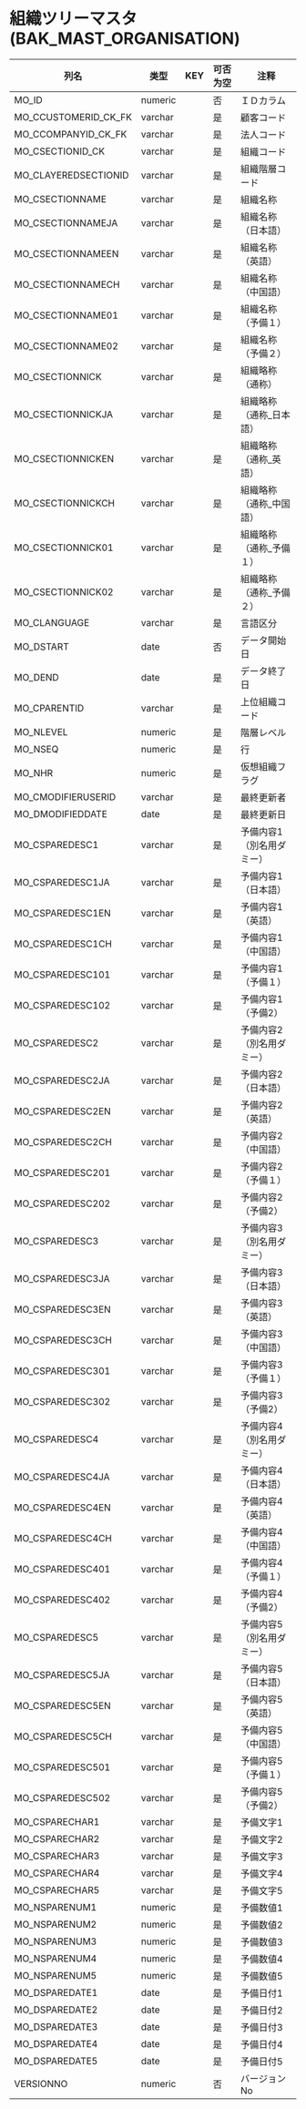 # 組織ツリーマスタ(BAK_MAST_ORGANISATION)
| 列名   | 类型   | KEY  | 可否为空 | 注释   |
| ---- | ---- | ---- | ---- | ---- |
|MO_ID|numeric||否|ＩＤカラム|
|MO_CCUSTOMERID_CK_FK|varchar||是|顧客コード|
|MO_CCOMPANYID_CK_FK|varchar||是|法人コード|
|MO_CSECTIONID_CK|varchar||是|組織コード|
|MO_CLAYEREDSECTIONID|varchar||是|組織階層コード|
|MO_CSECTIONNAME|varchar||是|組織名称|
|MO_CSECTIONNAMEJA|varchar||是|組織名称（日本語）|
|MO_CSECTIONNAMEEN|varchar||是|組織名称（英語）|
|MO_CSECTIONNAMECH|varchar||是|組織名称（中国語）|
|MO_CSECTIONNAME01|varchar||是|組織名称（予備１）|
|MO_CSECTIONNAME02|varchar||是|組織名称（予備２）|
|MO_CSECTIONNICK|varchar||是|組織略称（通称）|
|MO_CSECTIONNICKJA|varchar||是|組織略称（通称_日本語）|
|MO_CSECTIONNICKEN|varchar||是|組織略称（通称_英語）|
|MO_CSECTIONNICKCH|varchar||是|組織略称（通称_中国語）|
|MO_CSECTIONNICK01|varchar||是|組織略称（通称_予備１）|
|MO_CSECTIONNICK02|varchar||是|組織略称（通称_予備２）|
|MO_CLANGUAGE|varchar||是|言語区分|
|MO_DSTART|date||否|データ開始日|
|MO_DEND|date||是|データ終了日|
|MO_CPARENTID|varchar||是|上位組織コード|
|MO_NLEVEL|numeric||是|階層レベル|
|MO_NSEQ|numeric||是|行|
|MO_NHR|numeric||是|仮想組織フラグ|
|MO_CMODIFIERUSERID|varchar||是|最終更新者|
|MO_DMODIFIEDDATE|date||是|最終更新日|
|MO_CSPAREDESC1|varchar||是|予備内容1（別名用ダミー）|
|MO_CSPAREDESC1JA|varchar||是|予備内容1（日本語）|
|MO_CSPAREDESC1EN|varchar||是|予備内容1（英語）|
|MO_CSPAREDESC1CH|varchar||是|予備内容1（中国語）|
|MO_CSPAREDESC101|varchar||是|予備内容1（予備１）|
|MO_CSPAREDESC102|varchar||是|予備内容1（予備2）|
|MO_CSPAREDESC2|varchar||是|予備内容2（別名用ダミー）|
|MO_CSPAREDESC2JA|varchar||是|予備内容2（日本語）|
|MO_CSPAREDESC2EN|varchar||是|予備内容2（英語）|
|MO_CSPAREDESC2CH|varchar||是|予備内容2（中国語）|
|MO_CSPAREDESC201|varchar||是|予備内容2（予備１）|
|MO_CSPAREDESC202|varchar||是|予備内容2（予備2）|
|MO_CSPAREDESC3|varchar||是|予備内容3（別名用ダミー）|
|MO_CSPAREDESC3JA|varchar||是|予備内容3（日本語）|
|MO_CSPAREDESC3EN|varchar||是|予備内容3（英語）|
|MO_CSPAREDESC3CH|varchar||是|予備内容3（中国語）|
|MO_CSPAREDESC301|varchar||是|予備内容3（予備１）|
|MO_CSPAREDESC302|varchar||是|予備内容3（予備2）|
|MO_CSPAREDESC4|varchar||是|予備内容4（別名用ダミー）|
|MO_CSPAREDESC4JA|varchar||是|予備内容4（日本語）|
|MO_CSPAREDESC4EN|varchar||是|予備内容4（英語）|
|MO_CSPAREDESC4CH|varchar||是|予備内容4（中国語）|
|MO_CSPAREDESC401|varchar||是|予備内容4（予備１）|
|MO_CSPAREDESC402|varchar||是|予備内容4（予備2）|
|MO_CSPAREDESC5|varchar||是|予備内容5（別名用ダミー）|
|MO_CSPAREDESC5JA|varchar||是|予備内容5（日本語）|
|MO_CSPAREDESC5EN|varchar||是|予備内容5（英語）|
|MO_CSPAREDESC5CH|varchar||是|予備内容5（中国語）|
|MO_CSPAREDESC501|varchar||是|予備内容5（予備１）|
|MO_CSPAREDESC502|varchar||是|予備内容5（予備2）|
|MO_CSPARECHAR1|varchar||是|予備文字1|
|MO_CSPARECHAR2|varchar||是|予備文字2|
|MO_CSPARECHAR3|varchar||是|予備文字3|
|MO_CSPARECHAR4|varchar||是|予備文字4|
|MO_CSPARECHAR5|varchar||是|予備文字5|
|MO_NSPARENUM1|numeric||是|予備数値1|
|MO_NSPARENUM2|numeric||是|予備数値2|
|MO_NSPARENUM3|numeric||是|予備数値3|
|MO_NSPARENUM4|numeric||是|予備数値4|
|MO_NSPARENUM5|numeric||是|予備数値5|
|MO_DSPAREDATE1|date||是|予備日付1|
|MO_DSPAREDATE2|date||是|予備日付2|
|MO_DSPAREDATE3|date||是|予備日付3|
|MO_DSPAREDATE4|date||是|予備日付4|
|MO_DSPAREDATE5|date||是|予備日付5|
|VERSIONNO|numeric||否|バージョンNo|
